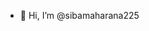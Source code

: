 - 👋 Hi, I’m @sibamaharana225

<!---
sibamaharana225/sibamaharana225 is a ✨ special ✨ repository because its `README.md` (this file) appears on your GitHub profile.
You can click the Preview link to take a look at your changes.
--->
